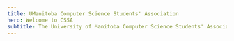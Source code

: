 ```yaml
---
title: UManitoba Computer Science Students' Association
hero: Welcome to CSSA
subtitle: The University of Manitoba Computer Science Students' Association <br /><br /> This Site is Under Consturction!
---
```




<!-- <div class="content">
	<section>
		<div class="container">
			This Site is Under Consturction! (:
		</div>
	</section>
</div> -->
